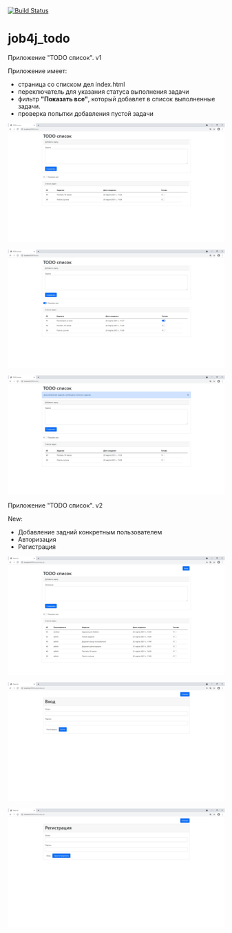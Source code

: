 [![Build Status](https://travis-ci.org/AMKir1/job4j_todo.svg?branch=master)](https://travis-ci.org/AMKir1/job4j_todo)

# job4j_todo
Приложение "TODO список". v1

Приложение имеет:
 
- страница со списком дел index.html
- переключатель для указания статуса выполнения задачи
- фильтр <b>"Показать все"</b>, который добавлет в список выполненные задачи.
- проверка попытки добавления пустой задачи

![Задачи](images/todo1.jpg)

![Все задачи](images/todo2.jpg)

![Валидация](images/todo3.jpg)

Приложение "TODO список". v2

New:

- Добавление задний конкретным пользователем
- Авторизация
- Регистрация

![Пользователи](images/todo4.jpg)

![Авторизация](images/todo5.jpg)

![Регистрация](images/todo6.jpg)
